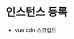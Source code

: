 # 인스턴스 등록

+ vue cdn 스크립트
<div id="app>
 //엘리먼트 등록으로 뷰 사용 시작
</div>
<script>
  var vm = new Vue({
    el: '#app'
    data: {
      message: 'hi'
    }
  });
</script>

-> vm 콘솔 : 뷰에서 제공하는 api & 속성
